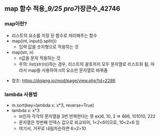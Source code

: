 ## map 함수 적용\_*9/25 pro*가장큰수\_42746

### map이란?

- 리스트의 요소를 지정 된 함수로 처리해주는 함수
- map(int, input().split())
  - 입력 값을 숫자형으로 적용하는 것
- map(str, n)
  - n값을 문자 적용하는 것
  - 주의: list(str(n))하는 경우, 리스트의 괄호까지 모두 문자열로 리스트화 됨, 따라서 map을 사용하여 n의 요소만 문자열로 바꿔줌

* 참조: https://dojang.io/mod/page/view.php?id=2286

### lambda 사용법

- m.sort(key=lambda x: x\*3, reverse=True)
- lambda x: x\*3
  - m인자 각각의 문자열을 3번 반복한다는
    뜻 ex)6, 10, 2 => 666, 101010, 222
  - 문자열은 첫번째 인덱스 값으로 비교되어, 1<2<6이므로, 10<2<6 임
  - 여기서, 거꾸로 내림차순하면 6>2>10
